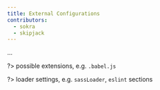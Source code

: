 ```yaml
---
title: External Configurations
contributors:
  - sokra
  - skipjack
---
```


...

?> possible extensions, e.g. `.babel.js`

?> loader settings, e.g. `sassLoader`, `eslint` sections